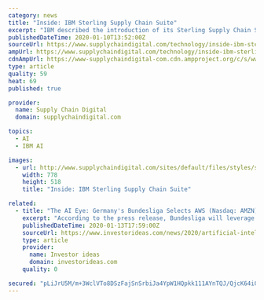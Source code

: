 ```yaml
---
category: news
title: "Inside: IBM Sterling Supply Chain Suite"
excerpt: "IBM described the introduction of its Sterling Supply Chain Suite as “an integrated supply chain suite, embedded with Watson AI and IBM Blockchain and open to developers, to help organisations make their supply chains smarter, more efficient and better able to make decisions to adjust to disruptions and opportunities in an era when ..."
publishedDateTime: 2020-01-10T13:52:00Z
sourceUrl: https://www.supplychaindigital.com/technology/inside-ibm-sterling-supply-chain-suite
ampUrl: https://www.supplychaindigital.com/technology/inside-ibm-sterling-supply-chain-suite?amp
cdnAmpUrl: https://www-supplychaindigital-com.cdn.ampproject.org/c/s/www.supplychaindigital.com/technology/inside-ibm-sterling-supply-chain-suite?amp
type: article
quality: 59
heat: 69
published: true

provider:
  name: Supply Chain Digital
  domain: supplychaindigital.com

topics:
  - AI
  - IBM AI

images:
  - url: http://www.supplychaindigital.com/sites/default/files/styles/slider_detail/public/topic/image/GettyImages-1088950364%20%281%29.jpg?itok=QrgtHVc6
    width: 778
    height: 518
    title: "Inside: IBM Sterling Supply Chain Suite"

related:
  - title: "The AI Eye: Germany's Bundesliga Selects AWS (Nasdaq: AMZN) for Tech and IBM (NYSE: IBM) Announces Developments for Sterling Supply Chain Platform"
    excerpt: "According to the press release, Bundesliga will leverage \"AWS artificial intelligence (AI), machine learning (ML), analytics, compute, database, and storage services to deliver real-time statistics to predict future plays and game outcomes, and recommend personalized match footage across mobile, online, streaming, and television broadcasts.\""
    publishedDateTime: 2020-01-13T17:59:00Z
    sourceUrl: https://www.investorideas.com/news/2020/artificial-intelligence/01131AIEye-AMZN-IBM.asp
    type: article
    provider:
      name: Investor ideas
      domain: investorideas.com
    quality: 0

secured: "pLiJrU5M/m+3WclVTo8DSzFajSnSrbiJa4YpW1HQpkk111AYnTQJ/QjcK64i04IICGEYZYj1BQ2EwdQaYHNH8v26XuVVBjwhJT86Pmi21GoTN/3rSA1f0FB6ggSg8VhknKvk4Ko2dsyTHh/zGrJnuo7i3hCyb7sa5vOexuanV4zn90I0TlyxMdKqYh2natzVx2fOhVFERZEM9AV7wFlxYy6anRgOieqWhY9OXcRIwP5bPF9LABV6lV4/cjmlpCJLUBLz1L+T8MgaZMeZpfAC3DgFd0JqIkiI2UEJviWCnwS0kXDxp6NER8e8w2y6bRewOkQf1f0LhYMdIGMQGUWdp3eTfDO/7tnqCRzY9TxGNLxHyDIrkG45Gm4Phuz67tBU7Tr1C98xWZ974WTDjlFbilhQ8HqP+NIA75/z4e9BhOD+Ej5xr0XgMw4v+cDonbOr1K9GCwCTmCJSW7uLiDqWgA==;4kb+7bDKULGSSKn6kNUsNA=="
---
```


